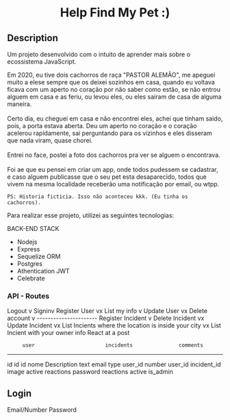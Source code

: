 <h1 style="text-align: center">Help Find My Pet :)</h1>
<div>
  <h2>Description</h2>
  <p>
    Um projeto desenvolvido com o intuito de aprender mais sobre o ecossistema JavaScript.
  </p>
  <p>
    Em 2020, eu tive dois cachorros de raça "PASTOR ALEMÃO", me apeguei muito a elese sempre que os deixei sozinhos em casa, quando eu voltava ficava com um aperto no coração por não saber como estão, se não entrou alguem em casa e as feriu, ou levou eles, ou eles sairam de casa de alguma maneira.<br><br> 
    Certo dia, eu cheguei em casa e não encontrei eles, achei que tinham saido, pois, a porta estava aberta. Deu um aperto no coração e o coração acelerou rapidamente, sai perguntando para os vizinhos e eles disseram que nada viram, quase chorei.<br><br>
    Entrei no face, postei a foto dos cachorros pra ver se alguem o encontrava.<br><br>
    Foi ae que eu pensei em criar um app, onde todos pudessem se cadastrar, e caso alguem publicasse que o seu pet esta desaparecido, todos que vivem na mesma localidade receberão uma notificação por email, ou wtpp.

    PS: Historia ficticia. Isso não aconteceu kkk. (Eu tinha os cachorros).

  </p>
  <p>
    Para realizar esse projeto, utilizei as seguintes tecnologias:
    <p>BACK-END STACK</p>
    <ul>
      <li>Nodejs</li>
      <li>Express</li>
      <li>Sequelize ORM</li>
      <li>Postgres</li>
      <li>Athentication JWT</li>
      <li>Celebrate</li>
    </ul>
  </p>
  <h3 style="font-weight: bolder">API - Routes</h3>
  Logout v
  Signinv
  Register User vx
  List my info v
  Update User vx
  Delete account v
  ----------------------
  Register Incident v
  Delete Incident vx
  Update Incident vx
  List Incients where the location is inside your city vx
  List Incient with your owner info
  React at a post

         user                       incidents               comments
  -------------------         -----------------------     --------------
  id                          id                          id
  nome                        Description                 text
  email                       type                        user_id
  number                      user_id                     incident_id
  image                       active                      reactions
  password                    reactions
  active
  is_admin

  Login             
  --------------
  Email/Number
  Password
</div>
